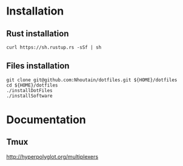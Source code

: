 
# Installation

## Rust installation
`
curl https://sh.rustup.rs -sSf | sh
`

## Files installation

```
git clone git@github.com:Nhoutain/dotfiles.git ${HOME}/dotfiles
cd ${HOME}/dotfiles
./installDotFiles
./installSoftware
```

# Documentation

## Tmux

http://hyperpolyglot.org/multiplexers
